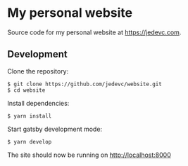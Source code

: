 # My personal website

Source code for my personal website at <https://jedevc.com>.

## Development

Clone the repository:

    $ git clone https://github.com/jedevc/website.git
    $ cd website

Install dependencies:

    $ yarn install

Start gatsby development mode:

    $ yarn develop

The site should now be running on <http://localhost:8000>
